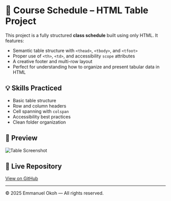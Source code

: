 # 📅 Course Schedule – HTML Table Project

This project is a fully structured **class schedule** built using only HTML. It features:

- Semantic table structure with `<thead>`, `<tbody>`, and `<tfoot>`
- Proper use of `<th>`, `<td>`, and accessibility `scope` attributes
- A creative footer and multi-row layout
- Perfect for understanding how to organize and present tabular data in HTML

## 💡 Skills Practiced
- Basic table structure
- Row and column headers
- Cell spanning with `colspan`
- Accessibility best practices
- Clean folder organization

## 📸 Preview
![Table Screenshot](#) <!-- Replace # with your image path if you add one -->

## 🚀 Live Repository
[View on GitHub](https://github.com/EmmanuelChuks-O/frontend-html-only/tree/main/tables-schedule)

---

© 2025 Emmanuel Okoh — All rights reserved.